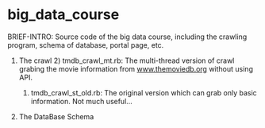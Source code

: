 # big_data_course

BRIEF-INTRO:
Source code of the big data course, including the crawling program, schema of database, portal page, etc.

1. The crawl
    2) tmdb_crawl_mt.rb: The multi-thread version of crawl grabing the movie
    information from www.themoviedb.org without using API.

    1) tmdb_crawl_st_old.rb: The original version which can grab only basic
    information. Not much useful...

2. The DataBase Schema
